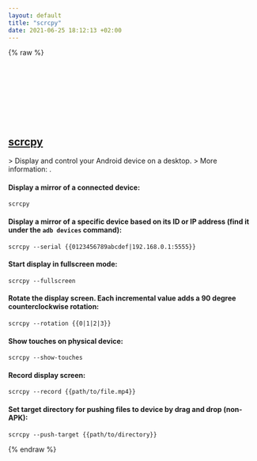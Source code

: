 ```yaml
---
layout: default
title: "scrcpy"
date: 2021-06-25 18:12:13 +02:00
---
```

{% raw %}
<h2 id="scrcpy">
  <a href="/en/common/scrcpy.html">scrcpy</a> <a href="#scrcpy"><svg class="icon">
    <use href="/assets/images/unicode_sprite.svg#link" />
  </svg></a>
</h2>
> Display and control your Android device on a desktop.
> More information: <https://github.com/Genymobile/scrcpy>.

#### Display a mirror of a connected device:
```shell
scrcpy
```
#### Display a mirror of a specific device based on its ID or IP address (find it under the `adb devices` command):
```shell
scrcpy --serial {{0123456789abcdef|192.168.0.1:5555}}
```
#### Start display in fullscreen mode:
```shell
scrcpy --fullscreen
```
#### Rotate the display screen. Each incremental value adds a 90 degree counterclockwise rotation:
```shell
scrcpy --rotation {{0|1|2|3}}
```
#### Show touches on physical device:
```shell
scrcpy --show-touches
```
#### Record display screen:
```shell
scrcpy --record {{path/to/file.mp4}}
```
#### Set target directory for pushing files to device by drag and drop (non-APK):
```shell
scrcpy --push-target {{path/to/directory}}
```
{% endraw %}